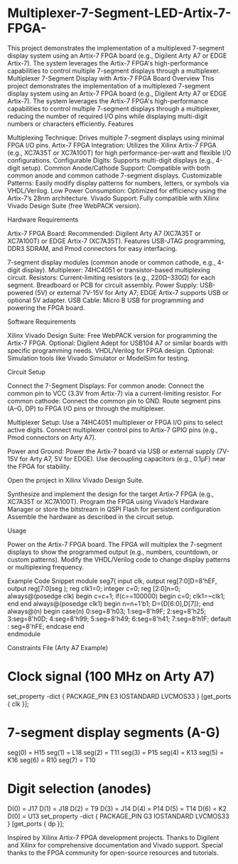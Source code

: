 # Multiplexer-7-Segment-LED-Artix-7-FPGA-
This project demonstrates the implementation of a multiplexed 7-segment display system using an Artix-7 FPGA board (e.g., Digilent Arty A7 or EDGE Artix-7). The system leverages the Artix-7 FPGA's high-performance capabilities to control multiple 7-segment displays through a multiplexer.
Multiplexer 7-Segment Display with Artix-7 FPGA Board
Overview
This project demonstrates the implementation of a multiplexed 7-segment display system using an Artix-7 FPGA board (e.g., Digilent Arty A7 or EDGE Artix-7). The system leverages the Artix-7 FPGA's high-performance capabilities to control multiple 7-segment displays through a multiplexer, reducing the number of required I/O pins while displaying multi-digit numbers or characters efficiently.
Features

Multiplexing Technique: Drives multiple 7-segment displays using minimal FPGA I/O pins.
Artix-7 FPGA Integration: Utilizes the Xilinx Artix-7 FPGA (e.g., XC7A35T or XC7A100T) for high performance-per-watt and flexible I/O configurations.
Configurable Digits: Supports multi-digit displays (e.g., 4-digit setup).
Common Anode/Cathode Support: Compatible with both common anode and common cathode 7-segment displays.
Customizable Patterns: Easily modify display patterns for numbers, letters, or symbols via VHDL/Verilog.
Low Power Consumption: Optimized for efficiency using the Artix-7’s 28nm architecture.
Vivado Support: Fully compatible with Xilinx Vivado Design Suite (free WebPACK version).

Hardware Requirements

Artix-7 FPGA Board:
Recommended: Digilent Arty A7 (XC7A35T or XC7A100T) or EDGE Artix-7 (XC7A35T).
Features USB-JTAG programming, DDR3 SDRAM, and Pmod connectors for easy interfacing.


7-segment display modules (common anode or common cathode, e.g., 4-digit display).
Multiplexer: 74HC4051 or transistor-based multiplexing circuit.
Resistors: Current-limiting resistors (e.g., 220Ω–330Ω) for each segment.
Breadboard or PCB for circuit assembly.
Power Supply: USB-powered (5V) or external 7V-15V for Arty A7; EDGE Artix-7 supports USB or optional 5V adapter.
USB Cable: Micro B USB for programming and powering the FPGA board.

Software Requirements

Xilinx Vivado Design Suite: Free WebPACK version for programming the Artix-7 FPGA.
Optional: Digilent Adept for USB104 A7 or similar boards with specific programming needs.
VHDL/Verilog for FPGA design.
Optional: Simulation tools like Vivado Simulator or ModelSim for testing.

Circuit Setup

Connect the 7-Segment Displays:
For common anode: Connect the common pin to VCC (3.3V from Artix-7) via a current-limiting resistor.
For common cathode: Connect the common pin to GND.
Route segment pins (A–G, DP) to FPGA I/O pins or through the multiplexer.


Multiplexer Setup:
Use a 74HC4051 multiplexer or FPGA I/O pins to select active digits.
Connect multiplexer control pins to Artix-7 GPIO pins (e.g., Pmod connectors on Arty A7).


Power and Ground:
Power the Artix-7 board via USB or external supply (7V-15V for Arty A7, 5V for EDGE).
Use decoupling capacitors (e.g., 0.1µF) near the FPGA for stability.

Open the project in Xilinx Vivado Design Suite.

Synthesize and implement the design for the target Artix-7 FPGA (e.g., XC7A35T or XC7A100T).
Program the FPGA using Vivado’s Hardware Manager or store the bitstream in QSPI Flash for persistent configuration
Assemble the hardware as described in the circuit setup.


Usage

Power on the Artix-7 FPGA board.
The FPGA will multiplex the 7-segment displays to show the programmed output (e.g., numbers, countdown, or custom patterns).
Modify the VHDL/Verilog code to change display patterns or multiplexing frequency.

Example Code Snippet
module seg7(
    input clk,
    output reg[7:0]D=8'hEF,
    output reg[7:0]seg
    );
    reg clk1=0;
    integer c=0;
    reg [2:0]n=0;
    always@(posedge clk)
    begin
    c=c+1;
    if(c==100000)
    begin
    c=0;
    clk1=~clk1;
    end
    end
    always@(posedge clk1)
    begin
    n=n+1'b1;
    D={D[6:0],D[7]};
    end
    always@(n)
    begin
    case(n)
    0:seg=8'h03;
    1:seg=8'h9F;
    2:seg=8'h25;
    3:seg=8'h0D;
    4:seg=8'h99;
    5:seg=8'h49;
    6:seg=8'h41;
    7:seg=8'h1F;
    default : seg=8'hFE;
    endcase
    end      
    endmodule

Constraints File (Arty A7 Example)
# Clock signal (100 MHz on Arty A7)
set_property -dict { PACKAGE_PIN E3 IOSTANDARD LVCMOS33 } [get_ports { clk }];

# 7-segment display segments (A-G)
seg(0) = H15
seg(1) = L18
seg(2) = T11
seg(3) = P15
seg(4) = K13
seg(5) = K16
seg(6) = R10
seg(7) = T10

# Digit selection (anodes)
D(0) = J17
D(1) = J18
D(2) = T9
D(3) = J14
D(4) = P14
D(5) = T14
D(6) = K2
D(0) = U13
set_property -dict { PACKAGE_PIN G3 IOSTANDARD LVCMOS33 } [get_ports { dp }];

Inspired by Xilinx Artix-7 FPGA development projects.
Thanks to Digilent and Xilinx for comprehensive documentation and Vivado support.
Special thanks to the FPGA community for open-source resources and tutorials.
